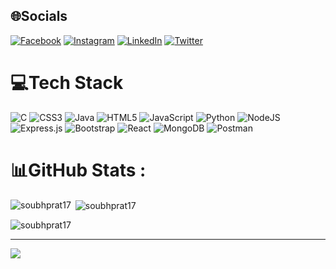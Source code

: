 
## 🌐Socials
[![Facebook](https://img.shields.io/badge/Facebook-%231877F2.svg?logo=Facebook&logoColor=white)](https://facebook.com/soubhagya.pratik.9) [![Instagram](https://img.shields.io/badge/Instagram-%23E4405F.svg?logo=Instagram&logoColor=white)](https://instagram.com/popa_pratik) [![LinkedIn](https://img.shields.io/badge/LinkedIn-%230077B5.svg?logo=linkedin&logoColor=white)](https://linkedin.com/in/soubhagya-pratik-1b3ba61b4) [![Twitter](https://img.shields.io/badge/Twitter-%231DA1F2.svg?logo=Twitter&logoColor=white)](https://twitter.com/popa_pratik) 

# 💻Tech Stack
![C](https://img.shields.io/badge/c-%2300599C.svg?style=flat&logo=c&logoColor=white) ![CSS3](https://img.shields.io/badge/css3-%231572B6.svg?style=flat&logo=css3&logoColor=white) ![Java](https://img.shields.io/badge/java-%23ED8B00.svg?style=flat&logo=java&logoColor=white) ![HTML5](https://img.shields.io/badge/html5-%23E34F26.svg?style=flat&logo=html5&logoColor=white) ![JavaScript](https://img.shields.io/badge/javascript-%23323330.svg?style=flat&logo=javascript&logoColor=%23F7DF1E) ![Python](https://img.shields.io/badge/python-3670A0?style=flat&logo=python&logoColor=ffdd54) ![NodeJS](https://img.shields.io/badge/node.js-6DA55F?style=flat&logo=node.js&logoColor=white) ![Express.js](https://img.shields.io/badge/express.js-%23404d59.svg?style=flat&logo=express&logoColor=%2361DAFB) ![Bootstrap](https://img.shields.io/badge/bootstrap-%23563D7C.svg?style=flat&logo=bootstrap&logoColor=white) ![React](https://img.shields.io/badge/react-%2320232a.svg?style=flat&logo=react&logoColor=%2361DAFB) ![MongoDB](https://img.shields.io/badge/MongoDB-%234ea94b.svg?style=flat&logo=mongodb&logoColor=white) ![Postman](https://img.shields.io/badge/Postman-FF6C37?style=flat&logo=postman&logoColor=white) 
# 📊GitHub Stats :
<!--![](https://github-readme-stats.vercel.app/api?username=SoubhPrat17&theme=vue-dark&hide_border=true&include_all_commits=false&count_private=true)<br/>
![](https://github-readme-streak-stats.herokuapp.com/?user=SoubhPrat17&theme=vue-dark&hide_border=true)<br/>
![](https://github-readme-stats.vercel.app/api/top-langs/?username=SoubhPrat17&theme=vue-dark&hide_border=true&include_all_commits=false&count_private=true&layout=compact)-->

<p><img align="left" src="https://github-readme-stats.vercel.app/api/top-langs?username=soubhprat17&show_icons=true&locale=en&layout=compact" alt="soubhprat17" /></p>

<p>&nbsp;<img align="center" src="https://github-readme-stats.vercel.app/api?username=soubhprat17&show_icons=true&locale=en" alt="soubhprat17" /></p>

<p><img align="center" src="https://github-readme-streak-stats.herokuapp.com/?user=soubhprat17&" alt="soubhprat17" /></p>

---
[![](https://visitcount.itsvg.in/api?id=SoubhPrat17&icon=2&color=9)](https://visitcount.itsvg.in)
